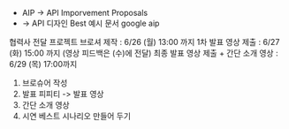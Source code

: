 - AIP -> API Imporvement Proposals
- -> API 디자인 Best 예시 문서 google aip

협력사 전달 프로젝트 브로셔 제작 : 6/26 (월) 13:00 까지
1차 발표 영상 제출 : 6/27 (화) 15:00 까지 (영상 피드백은 (수)에 전달) 
최종 발표 영상 제출 + 간단 소개 영상 : 6/29 (목) 17:00까지
1. 브로슈어 작성
2. 발표 피피티 -> 발표 영상
3. 간단 소개 영상
4. 시연 베스트 시나리오 만들어 두기